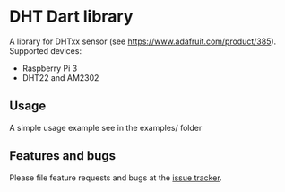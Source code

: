 # DHT Dart library

A library for DHTxx sensor (see https://www.adafruit.com/product/385).
Supported devices:
- Raspberry Pi 3
- DHT22 and AM2302

## Usage

A simple usage example see in the examples/ folder

## Features and bugs

Please file feature requests and bugs at the [issue tracker][tracker].

[tracker]: https://github.com/yolkhovyy/dht_dart/issues
